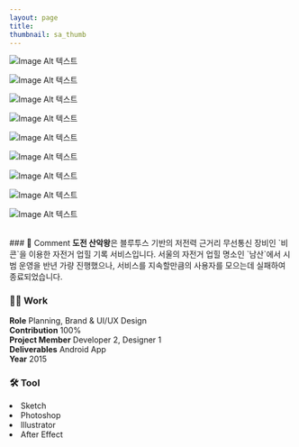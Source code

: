 ```yaml
---
layout: page
title:
thumbnail: sa_thumb
---
```


![Image Alt 텍스트](http://doubleclip.net/assets/img/posts/mtking_s1.gif)

![Image Alt 텍스트](http://doubleclip.net/assets/img/posts/mtking_s2.jpg)

![Image Alt 텍스트](http://doubleclip.net/assets/img/posts/mtking_s3_1.gif)

![Image Alt 텍스트](http://doubleclip.net/assets/img/posts/mtking_s4.jpg)

![Image Alt 텍스트](http://doubleclip.net/assets/img/posts/mtking_s5.jpg)

![Image Alt 텍스트](http://doubleclip.net/assets/img/posts/mtking_s6.jpg)

![Image Alt 텍스트](http://doubleclip.net/assets/img/posts/mtking_s7.jpg)

![Image Alt 텍스트](http://doubleclip.net/assets/img/posts/mtking_s8.jpg)

![Image Alt 텍스트](http://doubleclip.net/assets/img/posts/mtking_s9_1.jpg)

<br>
### 💬 Comment
<b>도전 산악왕</b>은 블루투스 기반의 저전력 근거리 무선통신 장비인 `비콘`을 이용한 자전거 업힐 기록 서비스입니다. 서울의 자전거 업힐 명소인 `남산`에서 시범 운영을 반년 가량 진행했으나, 서비스를 지속할만큼의 사용자를 모으는데 실패하여 종료되었습니다.
<br>


### 👨‍💻 Work
<div class="highlight2">
<b>Role</b> Planning, Brand & UI/UX Design<br>
<b>Contribution</b> 100%<br>
<b>Project Member</b> Developer 2, Designer 1<br>
<b>Deliverables</b> Android App<br>
<b>Year</b> 2015
</div>

### 🛠 Tool
<li class="skill_name2">Sketch</li><li class="skill_name2">Photoshop</li><li class="skill_name2">Illustrator</li><li class="skill_name2">After Effect</li>

<br>
